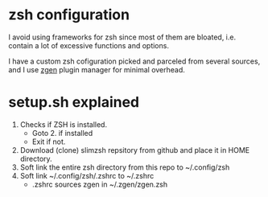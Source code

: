 # zsh configuration

I avoid using frameworks for zsh since most of them are bloated, i.e. contain a lot of excessive functions and options.

I have a custom zsh cofiguration picked and parceled from several sources, and I use [zgen](https://github.com/tarjoilija/zgen) plugin manager for minimal overhead. 

# setup.sh explained

1. Checks if ZSH is installed.
	+ Goto 2. if installed
	+ Exit if not.
2. Download (clone) slimzsh repsitory from github and place it in HOME directory.
3. Soft link the entire zsh directory from this repo to ~/.config/zsh
4. Soft link ~/.config/zsh/.zshrc to ~/.zshrc 
	+ .zshrc sources zgen in ~/.zgen/zgen.zsh

